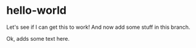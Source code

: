 # hello-world
Let's see if I can get this to work!
And now add some stuff in this branch. 

Ok, adds some text here. 